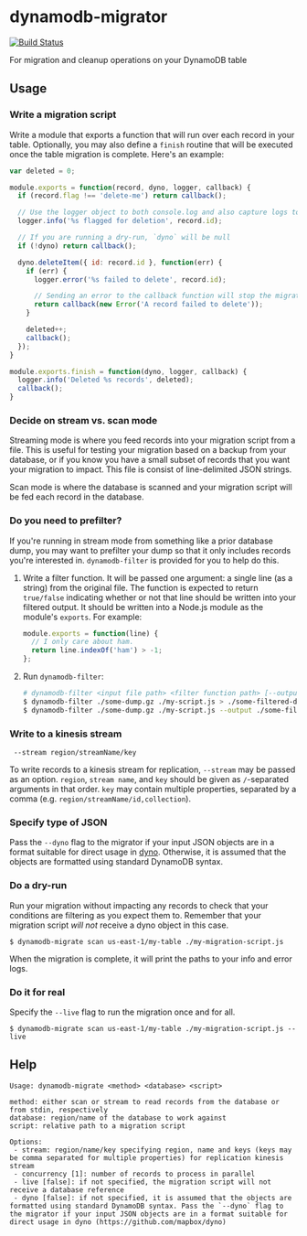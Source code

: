 # dynamodb-migrator

[![Build Status](https://travis-ci.org/mapbox/dynamodb-migrator.svg?branch=master)](https://travis-ci.org/mapbox/dynamodb-migrator)

For migration and cleanup operations on your DynamoDB table

## Usage

### Write a migration script

Write a module that exports a function that will run over each record in your table. Optionally, you may also define a `finish` routine that will be executed once the table migration is complete. Here's an example:

```js
var deleted = 0;

module.exports = function(record, dyno, logger, callback) {
  if (record.flag !== 'delete-me') return callback();

  // Use the logger object to both console.log and also capture logs to a file
  logger.info('%s flagged for deletion', record.id);

  // If you are running a dry-run, `dyno` will be null
  if (!dyno) return callback();

  dyno.deleteItem({ id: record.id }, function(err) {
    if (err) {
      logger.error('%s failed to delete', record.id);

      // Sending an error to the callback function will stop the migration
      return callback(new Error('A record failed to delete'));
    }

    deleted++;
    callback();
  });
}

module.exports.finish = function(dyno, logger, callback) {
  logger.info('Deleted %s records', deleted);
  callback();
}
```

### Decide on stream vs. scan mode

Streaming mode is where you feed records into your migration script from a file. This is useful for testing your migration based on a backup from your database, or if you know you have a small subset of records that you want your migration to impact. This file is consist of line-delimited JSON strings.

Scan mode is where the database is scanned and your migration script will be fed each record in the database.

### Do you need to prefilter?

If you're running in stream mode from something like a prior database dump, you may want to prefilter your dump so that it only includes records you're interested in. `dynamodb-filter` is provided for you to help do this.

1. Write a filter function. It will be passed one argument: a single line (as a string) from the original file. The function is expected to return `true/false` indicating whether or not that line should be written into your filtered output. It should be written into a Node.js module as the module's `exports`. For example:

    ```js
    module.exports = function(line) {
      // I only care about ham.
      return line.indexOf('ham') > -1;
    };
    ```

2. Run `dynamodb-filter`:

    ```sh
    # dynamodb-filter <input file path> <filter function path> [--output <output file path>]
    $ dynamodb-filter ./some-dump.gz ./my-script.js > ./some-filtered-dump.gz
    $ dynamodb-filter ./some-dump.gz ./my-script.js --output ./some-filtered-dump.gz
    ```

### Write to a kinesis stream

` --stream region/streamName/key`

To write records to a kinesis stream for replication, `--stream` may be passed as an option. `region`, `stream name`, and `key` should be given as `/`-separated arguments in that order. `key` may contain multiple properties, separated by a comma (e.g. `region/streamName/id,collection`).

### Specify type of JSON

Pass the `--dyno` flag to the migrator if your input JSON objects are in a format suitable for direct usage in [dyno](https://github.com/mapbox/dyno). Otherwise, it is assumed that the objects are formatted using standard DynamoDB syntax.


### Do a dry-run

Run your migration without impacting any records to check that your conditions are filtering as you expect them to. Remember that your migration script *will not* receive a dyno object in this case.

```
$ dynamodb-migrate scan us-east-1/my-table ./my-migration-script.js
```

When the migration is complete, it will print the paths to your info and error logs.

### Do it for real

Specify the `--live` flag to run the migration once and for all.

```
$ dynamodb-migrate scan us-east-1/my-table ./my-migration-script.js --live
```


## Help

```
Usage: dynamodb-migrate <method> <database> <script>

method: either scan or stream to read records from the database or from stdin, respectively
database: region/name of the database to work against
script: relative path to a migration script

Options:
 - stream: region/name/key specifying region, name and keys (keys may be comma separated for multiple properties) for replication kinesis stream
 - concurrency [1]: number of records to process in parallel
 - live [false]: if not specified, the migration script will not receive a database reference
 - dyno [false]: if not specified, it is assumed that the objects are formatted using standard DynamoDB syntax. Pass the `--dyno` flag to the migrator if your input JSON objects are in a format suitable for direct usage in dyno (https://github.com/mapbox/dyno)
 ```
